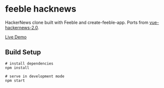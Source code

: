 # feeble hacknews

HackerNews clone built with Feeble and create-feeble-app. Ports from [vue-hackernews-2.0](https://github.com/vuejs/vue-hackernews-2.0).

[Live Demo](https://feeblejs.github.io/hackernews)

## Build Setup

```
# install dependencies
npm install

# serve in development mode
npm start
```
